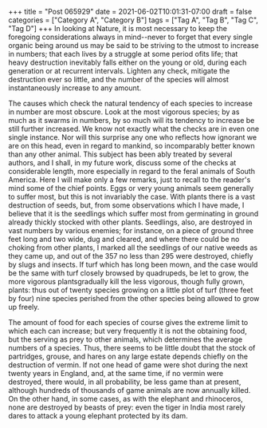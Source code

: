 +++
title = "Post 065929"
date = 2021-06-02T10:01:31-07:00
draft = false
categories = ["Category A", "Category B"]
tags = ["Tag A", "Tag B", "Tag C", "Tag D"]
+++
In looking at Nature, it is most necessary to keep the foregoing considerations always in mind--never to forget that every single organic being around us may be said to be striving to the utmost to increase in numbers; that each lives by a struggle at some period ofits life; that heavy destruction inevitably falls either on the young or old, during each generation or at recurrent intervals. Lighten any check, mitigate the destruction ever so little, and the number of the species will almost instantaneously increase to any amount.

The causes which check the natural tendency of each species to increase in number are most obscure. Look at the most vigorous species; by as much as it swarms in numbers, by so much will its tendency to increase be still further increased. We know not exactly what the checks are in even one single instance. Nor will this surprise any one who reflects how ignorant we are on this head, even in regard to mankind, so incomparably better known than any other animal. This subject has been ably treated by several authors, and I shall, in my future work, discuss some of the checks at considerable length, more especially in regard to the feral animals of South America. Here I will make only a few remarks, just to recall to the reader's mind some of the chief points. Eggs or very young animals seem generally to suffer most, but this is not invariably the case. With plants there is a vast destruction of seeds, but, from some observations which I have made, I believe that it is the seedlings which suffer most from germinating in ground already thickly stocked with other plants. Seedlings, also, are destroyed in vast numbers by various enemies; for instance, on a piece of ground three feet long and two wide, dug and cleared, and where there could be no choking from other plants, I marked all the seedlings of our native weeds as they came up, and out of the 357 no less than 295 were destroyed, chiefly by slugs and insects. If turf which has long been mown, and the case would be the same with turf closely browsed by quadrupeds, be let to grow, the more vigorous plantsgradually kill the less vigorous, though fully grown, plants: thus out of twenty species growing on a little plot of turf (three feet by four) nine species perished from the other species being allowed to grow up freely.

The amount of food for each species of course gives the extreme limit to which each can increase; but very frequently it is not the obtaining food, but the serving as prey to other animals, which determines the average numbers of a species. Thus, there seems to be little doubt that the stock of partridges, grouse, and hares on any large estate depends chiefly on the destruction of vermin. If not one head of game were shot during the next twenty years in England, and, at the same time, if no vermin were destroyed, there would, in all probability, be less game than at present, although hundreds of thousands of game animals are now annually killed. On the other hand, in some cases, as with the elephant and rhinoceros, none are destroyed by beasts of prey: even the tiger in India most rarely dares to attack a young elephant protected by its dam.
